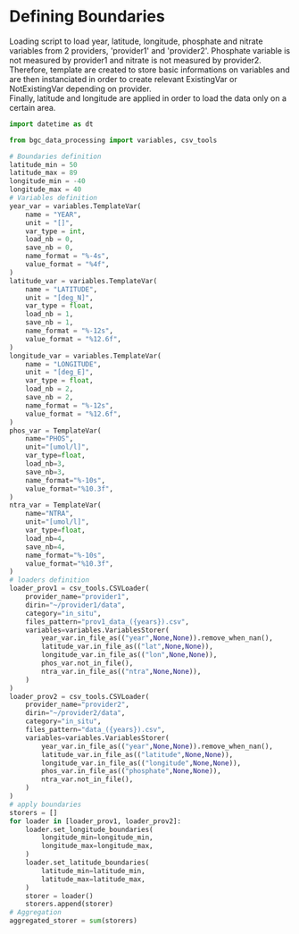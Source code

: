 # Defining Boundaries

Loading script to load year, latitude, longitude, phosphate and nitrate variables from 2 providers, 'provider1' and 'provider2'. Phosphate variable is not measured by provider1 and nitrate is not measured by provider2. <br />
Therefore, template are created to store basic informations on variables and are then instanciated in order to create relevant ExistingVar or NotExistingVar depending on provider. <br />
Finally, latitude and longitude are applied in order to load the data only on a certain area.

``` py
import datetime as dt

from bgc_data_processing import variables, csv_tools

# Boundaries definition
latitude_min = 50
latitude_max = 89
longitude_min = -40
longitude_max = 40
# Variables definition
year_var = variables.TemplateVar(
    name = "YEAR",
    unit = "[]",
    var_type = int,
    load_nb = 0,
    save_nb = 0,
    name_format = "%-4s",
    value_format = "%4f",
)
latitude_var = variables.TemplateVar(
    name = "LATITUDE",
    unit = "[deg_N]",
    var_type = float,
    load_nb = 1,
    save_nb = 1,
    name_format = "%-12s",
    value_format = "%12.6f",
)
longitude_var = variables.TemplateVar(
    name = "LONGITUDE",
    unit = "[deg_E]",
    var_type = float,
    load_nb = 2,
    save_nb = 2,
    name_format = "%-12s",
    value_format = "%12.6f",
)
phos_var = TemplateVar(
    name="PHOS",
    unit="[umol/l]",
    var_type=float,
    load_nb=3,
    save_nb=3,
    name_format="%-10s",
    value_format="%10.3f",
)
ntra_var = TemplateVar(
    name="NTRA",
    unit="[umol/l]",
    var_type=float,
    load_nb=4,
    save_nb=4,
    name_format="%-10s",
    value_format="%10.3f",
)
# loaders definition
loader_prov1 = csv_tools.CSVLoader(
    provider_name="provider1",
    dirin="~/provider1/data",
    category="in_situ",
    files_pattern="prov1_data_({years}).csv",
    variables=variables.VariablesStorer(
        year_var.in_file_as(("year",None,None)).remove_when_nan(),
        latitude_var.in_file_as(("lat",None,None)),
        longitude_var.in_file_as(("lon",None,None)),
        phos_var.not_in_file(),
        ntra_var.in_file_as(("ntra",None,None)),
    )
)
loader_prov2 = csv_tools.CSVLoader(
    provider_name="provider2",
    dirin="~/provider2/data",
    category="in_situ",
    files_pattern="data_({years}).csv",
    variables=variables.VariablesStorer(
        year_var.in_file_as(("year",None,None)).remove_when_nan(),
        latitude_var.in_file_as(("latitude",None,None)),
        longitude_var.in_file_as(("longitude",None,None)),
        phos_var.in_file_as(("phosphate",None,None)),
        ntra_var.not_in_file(),
    )
)
# apply boundaries
storers = []
for loader in [loader_prov1, loader_prov2]:
    loader.set_longitude_boundaries(
        longitude_min=longitude_min,
        longitude_max=longitude_max,
    )
    loader.set_latitude_boundaries(
        latitude_min=latitude_min,
        latitude_max=latitude_max,
    )
    storer = loader()
    storers.append(storer)
# Aggregation
aggregated_storer = sum(storers)
```
